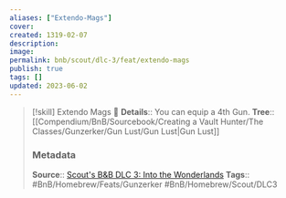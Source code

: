 ```yaml
---
aliases: ["Extendo-Mags"]
cover: 
created: 1319-02-07
description: 
image: 
permalink: bnb/scout/dlc-3/feat/extendo-mags
publish: true
tags: []
updated: 2023-06-02
---
```


> [!skill] Extendo Mags 🍻
> **Details**:: You can equip a 4th Gun.
> **Tree**:: [[Compendium/BnB/Sourcebook/Creating a Vault Hunter/The Classes/Gunzerker/Gun Lust/Gun Lust|Gun Lust]]
> ### Metadata
> **Source**:: [Scout's B&B DLC 3: Into the Wonderlands](https://docs.google.com/document/d/1MLOgrWwcLNTnP9PuXrKiLImy7SUh4hXO8arVUAlmdp0/edit)
> **Tags**:: #BnB/Homebrew/Feats/Gunzerker #BnB/Homebrew/Scout/DLC3 
